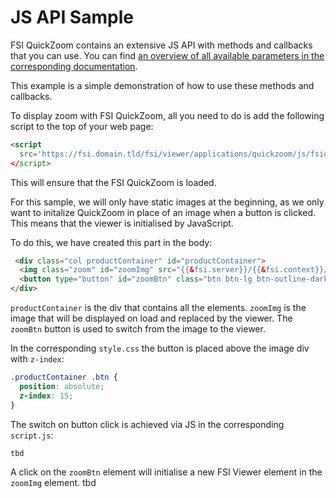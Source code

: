 # JS API Sample

FSI QuickZoom contains an extensive JS API with methods and callbacks that you can use.
You can find [an overview of all available parameters in the corresponding documentation](https://docs.neptunelabs.com/docs/fsi-quickzoom/js-api/public-methods).

This example is a simple demonstration of how to use these methods and callbacks.

To display zoom with FSI QuickZoom, all you need to do is add the following script to the top of your web page:

```html
<script
  src='https://fsi.domain.tld/fsi/viewer/applications/quickzoom/js/fsiquickzoom.js'
</script>
```
This will ensure that the FSI QuickZoom is loaded.

For this sample, we will only have static images at the beginning, as we only want to initalize QuickZoom in place of an image when a button is clicked.
This means that the viewer is initialised by JavaScript.

To do this, we have created this part in the body:

```html
 <div class="col productContainer" id="productContainer">
  <img class="zoom" id="zoomImg" src="{{&fsi.server}}/{{&fsi.context}}/static/assets/samples/furniture/hepburn-big.jpg" width="600" height="600" alt="">
  <button type="button" id="zoomBtn" class="btn btn-lg btn-outline-dark">Show Zoom</button>
</div>
```
`productContainer` is the div that contains all the elements.
`zoomImg` is the image that will be displayed on load and replaced by the viewer.
The `zoomBtn` button is used to switch from the image to the viewer.

In the corresponding `style.css` the button is placed above the image div with `z-index`:

```css
.productContainer .btn {
  position: absolute;
  z-index: 15;
}
```

The switch on button click is achieved via JS in the corresponding `script.js`:

```js
tbd

```

A click on the `zoomBtn` element will initialise a new FSI Viewer element in the `zoomImg` element.
tbd

